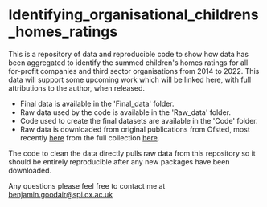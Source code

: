 # Identifying_organisational_childrens_homes_ratings
This is a repository of data and reproducible code to show how data has been aggregated to identify the summed children's homes ratings for all for-profit companies and third sector organisations from 2014 to 2022. This data will support some upcoming work which will be linked here, with full attributions to the author, when released.

 - Final data is available in the 'Final_data' folder.
 - Raw data used by the code is available in the 'Raw_data' folder.
 - Code used to create the final datasets are available in the 'Code' folder.
 - Raw data is downloaded from original publications from Ofsted, most recently [here]("https://www.gov.uk/government/statistics/childrens-social-care-data-in-england-2022) from the full collection [here](https://www.gov.uk/government/collections/childrens-social-care-statistics).
 
The code to clean the data directly pulls raw data from this repository so it should be entirely reproducible after any new packages have been downloaded.

Any questions please feel free to contact me at benjamin.goodair@spi.ox.ac.uk
